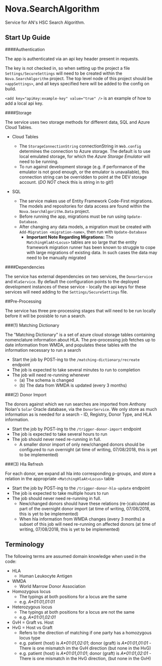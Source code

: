 # Nova.SearchAlgorithm
Service for AN's HSC Search Algorithm.

## Start Up Guide

####Authentication

The app is authenticated via an api key header present in requests.

The key is not checked in, so when setting up the project a file `Settings/SecureSettings` will need to be created within the `Nova.SearchAlgorithm` project.
The top level node of this project should be `<appSettings>`, and all keys specified here will be added to the config on build.

`<add key="apiKey:example-key" value="true" />` is an example of how to add a local api key.


####Storage

The service uses two storage methods for different data, SQL and Azure Cloud Tables.

- Cloud Tables
    - The `StorageConnectionString` connectionString in `Web.config` determines the connection to Azure storage. 
    The default is to use local emulated storage, for which the *Azure Storage Emulator* will need to be running. 
    - To run against development storage (e.g. if performance of the emulator is not good enough, or the emulator is 
    unavailable), this connection string can be overridden to point at the DEV storage account. (*DO NOT* check this is string in to git!)
    
- SQL
    - The service makes use of Entity Framework Code-First migrations. The models and repositories for data access
    are found within the `Nova.SearchAlgorithm.Data` project.
    - Before running the app, migrations must be run using `Update-Database`. 
    - After changing any data models, a migration must be created with `Add-Migration <migration-name>`, then run with `Update-Database`
      - **Important Note Regarding Migrations:** The `MatchingHlaAt<Locus>` tables are so large that the entity framework 
      migration runner has been known to struggle to cope with large migrations of existing data. 
     In such cases the data may need to be manually migrated
     
####Dependencies

The service has external dependencies on two services, the `DonorService` and `HlaService`. By default the configuration points to the 
deployed development instances of these service - locally the api keys for these services will need adding to the `Settings/SecureSettings` file.


##Pre-Processing 

The service has three pre-processing stages that will need to be run locally before it will be posisble to run a search.

###(1) Matching Dictionary

The "Matching Dictionary" is a set of azure cloud storage tables containing nomenclature information about HLA.
The pre-processing job fetches up to date information from WMDA, and populates these tables with the information necessary to run a search

- Start the job by POST-ing to the `/matching-dictionary/recreate` endpoint
- The job is expected to take several minutes to run to completion
- The job will need re-running whenever 
  - (a) The schema is changed
  - (b) The data from WMDA is updated (every 3 months)

###(2) Donor Import

The donors against which we run searches are imported from Anthony Nolan's `Solar` Oracle database, via the `DonorService`.
We only store as much information as is needed for a search - ID, Registry, Donor Type, and HLA information.

- Start the job by POST-ing to the `/trigger-donor-import` endpoint
- The job is expected to take several hours to run
- The job should never need re-running in full. 
    - A smaller donor import of only new/changed donors should be configured to run overnight (at time of writing, 07/08/2018, this is yet to be implemented)

###(3) Hla Refresh

For each donor, we expand all hla into corresponding p-groups, and store a relation in the appropriate `<MatchingHlaAt<Locus>` table

- Start the job by POST-ing to the `/trigger-donor-hla-update` endpoint
- The job is expected to take multiple hours to run
- The job should never need re-running in full. 
    - New/changed donors should have these relations (re-)calculated as part of the overnight donor import (at time of writing, 07/08/2018, this is yet to be implemented)
    - When hla information from WMDA changes (every 3 months) a subset of this job will need re-running on affected donors (at time of writing, 07/08/2018, this is yet to be implemented)


## Terminology

The following terms are assumed domain knowledge when used in the code:

* HLA
  - Human Leukocyte Antigen 
* WMDA
  - World Marrow Donor Association
* Homozygous locus
  - The typings at both positions for a locus are the same
  - e.g. *A\*01:01,01:01*
* Heterozygous locus
  - The typings at both positions for a locus are not the same
  - e.g. *A\*01:01,02:01*
* GvH = Graft vs. Host 
* HvG = Host vs Graft
  - Refers to the direction of matching if one party has a homozygous locus type
  - e.g. patient (host) is *A\*01:01,02:01*; donor (graft) is *A\*01:01,01:01* - There is one mismatch im the GvH direction (but none in the HvG)
  - e.g. patient (host) is *A\*01:01,01:01*; donor (graft) is *A\*01:01,02:01* - There is one mismatch in the HvG direction, (but none in the GvH)
